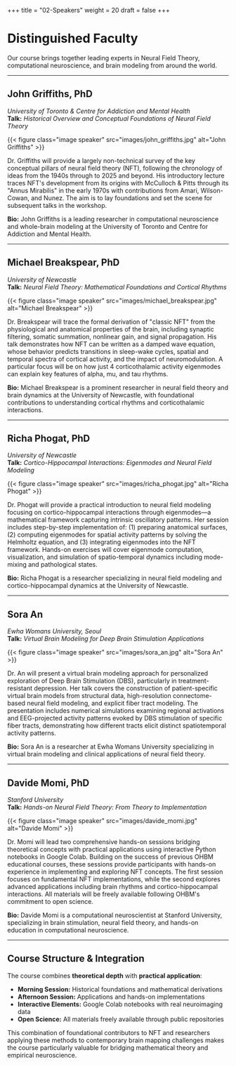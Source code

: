 +++
title = "02-Speakers"
weight = 20
draft = false
+++

# Distinguished Faculty

Our course brings together leading experts in Neural Field Theory, computational neuroscience, and brain modeling from around the world.

---

## **John Griffiths, PhD**
*University of Toronto & Centre for Addiction and Mental Health*  
**Talk:** *Historical Overview and Conceptual Foundations of Neural Field Theory*

{{< figure class="image speaker" src="images/john_griffiths.jpg" alt="John Griffiths" >}}

Dr. Griffiths will provide a largely non-technical survey of the key conceptual pillars of neural field theory (NFT), following the chronology of ideas from the 1940s through to 2025 and beyond. His introductory lecture traces NFT's development from its origins with McCulloch & Pitts through its "Annus Mirabilis" in the early 1970s with contributions from Amari, Wilson-Cowan, and Nunez. The aim is to lay foundations and set the scene for subsequent talks in the workshop.

**Bio:** John Griffiths is a leading researcher in computational neuroscience and whole-brain modeling at the University of Toronto and Centre for Addiction and Mental Health.

---

## **Michael Breakspear, PhD**
*University of Newcastle*  
**Talk:** *Neural Field Theory: Mathematical Foundations and Cortical Rhythms*

{{< figure class="image speaker" src="images/michael_breakspear.jpg" alt="Michael Breakspear" >}}

Dr. Breakspear will trace the formal derivation of "classic NFT" from the physiological and anatomical properties of the brain, including synaptic filtering, somatic summation, nonlinear gain, and signal propagation. His talk demonstrates how NFT can be written as a damped wave equation, whose behavior predicts transitions in sleep-wake cycles, spatial and temporal spectra of cortical activity, and the impact of neuromodulation. A particular focus will be on how just 4 corticothalamic activity eigenmodes can explain key features of alpha, mu, and tau rhythms.

**Bio:** Michael Breakspear is a prominent researcher in neural field theory and brain dynamics at the University of Newcastle, with foundational contributions to understanding cortical rhythms and corticothalamic interactions.

---

## **Richa Phogat, PhD**
*University of Newcastle*  
**Talk:** *Cortico-Hippocampal Interactions: Eigenmodes and Neural Field Modeling*

{{< figure class="image speaker" src="images/richa_phogat.jpg" alt="Richa Phogat" >}}

Dr. Phogat will provide a practical introduction to neural field modeling focusing on cortico-hippocampal interactions through eigenmodes—a mathematical framework capturing intrinsic oscillatory patterns. Her session includes step-by-step implementation of: (1) preparing anatomical surfaces, (2) computing eigenmodes for spatial activity patterns by solving the Helmholtz equation, and (3) integrating eigenmodes into the NFT framework. Hands-on exercises will cover eigenmode computation, visualization, and simulation of spatio-temporal dynamics including mode-mixing and pathological states.

**Bio:** Richa Phogat is a researcher specializing in neural field modeling and cortico-hippocampal dynamics at the University of Newcastle.

---

## **Sora An**
*Ewha Womans University, Seoul*  
**Talk:** *Virtual Brain Modeling for Deep Brain Stimulation Applications*

{{< figure class="image speaker" src="images/sora_an.jpg" alt="Sora An" >}}

Dr. An will present a virtual brain modeling approach for personalized exploration of Deep Brain Stimulation (DBS), particularly in treatment-resistant depression. Her talk covers the construction of patient-specific virtual brain models from structural data, high-resolution connectome-based neural field modeling, and explicit fiber tract modeling. The presentation includes numerical simulations examining regional activations and EEG-projected activity patterns evoked by DBS stimulation of specific fiber tracts, demonstrating how different tracts elicit distinct spatiotemporal activity patterns.

**Bio:** Sora An is a researcher at Ewha Womans University specializing in virtual brain modeling and clinical applications of neural field theory.

---

## **Davide Momi, PhD**
*Stanford University*  
**Talk:** *Hands-on Neural Field Theory: From Theory to Implementation*

{{< figure class="image speaker" src="images/davide_momi.jpg" alt="Davide Momi" >}}

Dr. Momi will lead two comprehensive hands-on sessions bridging theoretical concepts with practical applications using interactive Python notebooks in Google Colab. Building on the success of previous OHBM educational courses, these sessions provide participants with hands-on experience in implementing and exploring NFT concepts. The first session focuses on fundamental NFT implementations, while the second explores advanced applications including brain rhythms and cortico-hippocampal interactions. All materials will be freely available following OHBM's commitment to open science.

**Bio:** Davide Momi is a computational neuroscientist at Stanford University, specializing in brain stimulation, neural field theory, and hands-on education in computational neuroscience.

---

## **Course Structure & Integration**

The course combines **theoretical depth** with **practical application**:

- **Morning Session:** Historical foundations and mathematical derivations
- **Afternoon Session:** Applications and hands-on implementations  
- **Interactive Elements:** Google Colab notebooks with real neuroimaging data
- **Open Science:** All materials freely available through public repositories

This combination of foundational contributors to NFT and researchers applying these methods to contemporary brain mapping challenges makes the course particularly valuable for bridging mathematical theory and empirical neuroscience.